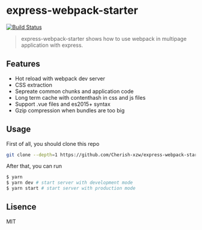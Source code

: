# express-webpack-starter

[![Build Status](https://travis-ci.org/Cherish-xzw/express-webpack-starter.svg?branch=master)](https://travis-ci.org/Cherish-xzw/express-webpack-starter)

> express-webpack-starter shows how to use webpack in multipage application with express.

## Features

* Hot reload with webpack dev server
* CSS extraction
* Sepreate common chunks and application code
* Long term cache with contenthash in css and js files
* Support .vue files and es2015+ syntax
* Gzip compression when bundles are too big

## Usage

First of all, you should clone this repo

```sh
git clone --depth=1 https://github.com/Cherish-xzw/express-webpack-starter MyAwesomeApp
```

After that, you can run

```sh
$ yarn
$ yarn dev # start server with development mode
$ yarn start # start server with production mode
```

## Lisence

MIT
